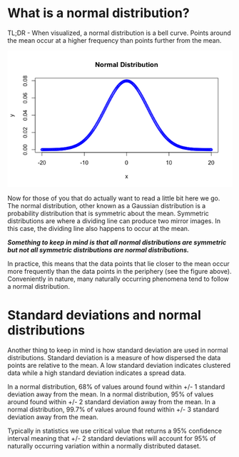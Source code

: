 # What is a normal distribution?

TL;DR - When visualized, a normal distribution is a bell curve. Points around the mean occur at a higher frequency than points further from the mean.

![](../pages/images/bellcurve.png)

Now for those of you that do actually want to read a little bit here we go.
The normal distribution, other known as a Gaussian distribution is a probability distribution that is symmetric about the mean.
Symmetric distributions are where a dividing line can produce two mirror images.
In this case, the dividing line also happens to occur at the mean.

***Something to keep in mind is that all normal distributions are symmetric but not all symmetric distributions are normal distributions.***

In practice, this means that the data points that lie closer to the mean occur more frequently than the data points in the periphery (see the figure above).
Conveniently in nature, many naturally occurring phenomena tend to follow a normal distribution.

# Standard deviations and normal distributions

Another thing to keep in mind is how standard deviation are used in normal distributions.
Standard deviation is a measure of how dispersed the data points are relative to the mean.
A low standard deviation indicates clustered data while a high standard deviation indicates a spread data.

In a normal distribution, 68% of values around found within +/- 1 standard deviation away from the mean.
In a normal distribution, 95% of values around found within +/- 2 standard deviation away from the mean.
In a normal distribution, 99.7% of values around found within +/- 3 standard deviation away from the mean.

Typically in statistics we use critical value that returns a 95% confidence interval meaning that +/- 2 standard deviations will account for 95% of naturally occurring variation within a normally distributed dataset.
